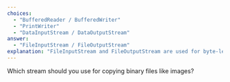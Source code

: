 ```yaml
---
choices:
  - "BufferedReader / BufferedWriter"
  - "PrintWriter"
  - "DataInputStream / DataOutputStream"
answer:
  - "FileInputStream / FileOutputStream"
explanation: "FileInputStream and FileOutputStream are used for byte-level operations such as copying binary files."
---
```


Which stream should you use for copying binary files like images?
